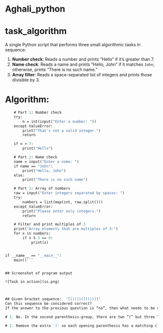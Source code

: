 # Aghali_python

# task_algorithm

A single Python script that performs three small algorithmic tasks in sequence:

1. **Number check**: Reads a number and prints “Hello” if it’s greater than 7.  
2. **Name check**: Reads a name and prints “Hello, John” if it matches `John`; otherwise, prints “There is no such name.”  
3. **Array filter**: Reads a space-separated list of integers and prints those divisible by 3.

# Algorithm: 

```def main():
    # Part 1: Number check
    try:
        n = int(input("Enter a number: "))
    except ValueError:
        print("That's not a valid integer.")
        return

    if n > 7:
        print("Hello")

    # Part 2: Name check
    name = input("Enter a name: ")
    if name == "John":
        print("Hello, John")
    else:
        print("There is no such name")

    # Part 3: Array of numbers
    raw = input("Enter integers separated by spaces: ")
    try:
        numbers = list(map(int, raw.split()))
    except ValueError:
        print("Please enter only integers.")
        return

    # Filter and print multiples of 3
    print("Array elements that are multiples of 3:")
    for x in numbers:
        if x % 3 == 0:
            print(x)


if __name__ == "__main__":
    main()```


## Screenshot of program output 

![Task in action](ss.png)



## Given bracket sequence:  "[((())()(())]]"
Can this sequence be considered correct? 
If the answer to the previous question is “no”, then what needs to be changed in it to make it correct? 

# 1. No. In the second parenthesis-group, there are two “(” but three “)”, so at one point you have more closes than opens.

# 2. Remove the extra ')' so each opening parenthesis has a matching closer. For example:  [ ((())) (()) ]. Now every prefix has no more ) than (, and the total counts match.
